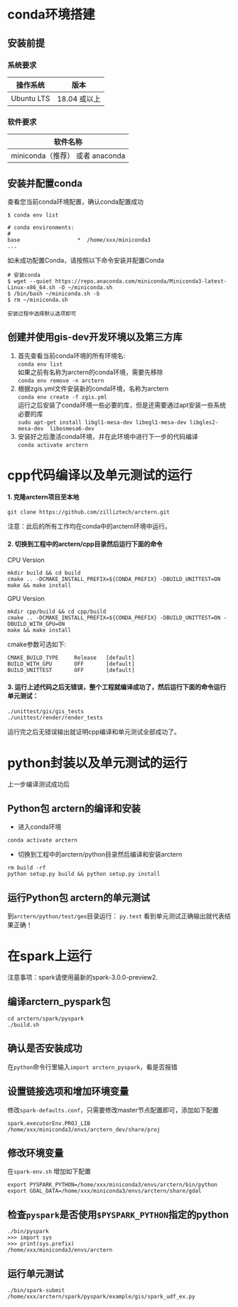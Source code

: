 # conda环境搭建

## 安装前提

### 系统要求

| 操作系统    | 版本          |
| ---------- | ------------ |
| Ubuntu LTS | 18.04 或以上  |

### 软件要求

| 软件名称                    |
| -------------------------- |
| miniconda（推荐） 或者 anaconda     |

## 安装并配置conda

查看您当前conda环境配置，确认conda配置成功
```shell
$ conda env list

# conda environments: 
#
base                  *  /home/xxx/miniconda3
...
```

如未成功配置Conda，请按照以下命令安装并配置Conda
```shell
# 安装conda
$ wget --quiet https://repo.anaconda.com/miniconda/Miniconda3-latest-Linux-x86_64.sh -O ~/miniconda.sh
$ /bin/bash ~/miniconda.sh -b
$ rm ~/miniconda.sh

安装过程中选择默认选项即可
```

## 创建并使用gis-dev开发环境以及第三方库
1. 首先查看当前conda环境的所有环境名:  
`conda env list`  
如果之前有名称为arctern的conda环境，需要先移除  
`conda env remove -n arctern`  
2. 根据zgis.yml文件安装新的conda环境，名称为arctern  
`conda env create -f zgis.yml`  
运行之后安装了conda环境一些必要的库，但是还需要通过apt安装一些系统必要的库  
`sudo apt-get install libgl1-mesa-dev libegl1-mesa-dev libgles2-mesa-dev  libosmesa6-dev`
3. 安装好之后激活conda环境，并在此环境中进行下一步的代码编译  
`conda activate arctern`

# cpp代码编译以及单元测试的运行

#### 1. 克隆arctern项目至本地  
```
git clone https://github.com/zilliztech/arctern.git
```
注意：此后的所有工作均在conda中的arctern环境中运行。

#### 2. 切换到工程中的arctern/cpp目录然后运行下面的命令  

CPU Version
```
mkdir build && cd build
cmake .. -DCMAKE_INSTALL_PREFIX=${CONDA_PREFIX} -DBUILD_UNITTEST=ON
make && make install
```

GPU Version
```
mkdir cpp/build && cd cpp/build
cmake .. -DCMAKE_INSTALL_PREFIX=${CONDA_PREFIX} -DBUILD_UNITTEST=ON -DBUILD_WITH_GPU=ON
make && make install
```

cmake参数可选如下:
```
CMAKE_BUILD_TYPE     Release   [default]
BUILD_WITH_GPU       OFF       [default]
BUILD_UNITTEST       OFF       [default]
```

#### 3. 运行上述代码之后无错误，整个工程就编译成功了，然后运行下面的命令运行单元测试：  
```
./unittest/gis/gis_tests
./unittest/render/render_tests
```
运行完之后无错误输出就证明cpp编译和单元测试全部成功了。

# python封装以及单元测试的运行
上一步编译测试成功后
## Python包 arctern的编译和安装
- 进入conda环境
```
conda activate arctern
```
- 切换到工程中的arctern/python目录然后编译和安装arctern
```
rm build -rf
python setup.py build && python setup.py install
```



## 运行Python包 arctern的单元测试
到`arctern/python/test/geo`目录运行：
`py.test`
看到单元测试正确输出就代表结果正确！



# 在spark上运行

注意事项：spark请使用最新的spark-3.0.0-preview2.

## 编译arctern_pyspark包

```
cd arctern/spark/pyspark
./build.sh
```

## 确认是否安装成功  
在`python`命令行里输入`import arctern_pyspark`，看是否报错

## 设置链接选项和增加环境变量

修改`spark-defaults.conf`，只需要修改master节点配置即可，添加如下配置
```
spark.executorEnv.PROJ_LIB /home/xxx/miniconda3/envs/arctern_dev/share/proj
```

## 修改环境变量  
在`spark-env.sh` 增加如下配置
```
export PYSPARK_PYTHON=/home/xxx/miniconda3/envs/arctern/bin/python
export GDAL_DATA=/home/xxx/miniconda3/envs/arctern/share/gdal
```

## 检查`pyspark`是否使用`$PYSPARK_PYTHON`指定的python
```
./bin/pyspark
>>> import sys
>>> print(sys.prefix)
/home/xxx/miniconda3/envs/arctern
```

## 运行单元测试
   
```
./bin/spark-submit /home/xxx/arctern/spark/pyspark/example/gis/spark_udf_ex.py
```
